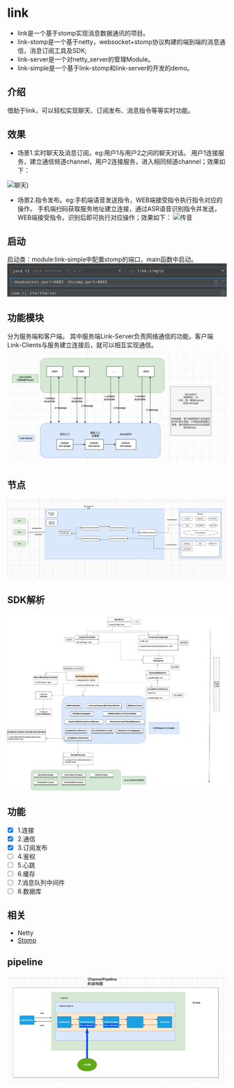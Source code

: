 # link
* link是一个基于stomp实现消息数据通讯的项目。
* link-stomp是一个基于netty，websocket+stomp协议构建的端到端的消息通信，消息订阅工具及SDK;
* link-server是一个对netty_server的管理Module。
* link-simple是一个基于link-stomp和link-server的开发的demo。

## 介绍
借助于link，可以轻松实现聊天、订阅发布、消息指令等等实时功能。

## 效果
* 场景1.实时聊天及消息订阅。eg:用户1与用户2之间的聊天对话。
用户1连接服务，建立通信频道channel，用户2连接服务，进入相同频道channel；效果如下：

![聊天](./img/link-im.gif))

* 场景2.指令发布。eg:手机端语音发送指令，WEB端接受指令执行指令对应的操作。
手机端扫码获取服务地址建立连接，通过ASR语音识别指令并发送，WEB端接受指令，识别后即可执行对应操作；效果如下：
![传音](./img/link-ac.gif)

## 启动
启动类：module:link-simple中配置stomp的端口，main函数中启动。
![starter](./img/starter.png)

## 功能模块
分为服务端和客户端。
其中服务端Link-Server负责网络通信的功能。客户端Link-Clients与服务建立连接后，就可以相互实现通信。
![link-module](./img/link_module.png)

## 节点
![img.png](./img/node.png)

## SDK解析

![img.png](./img/stompsdk类解析1.png)

## 功能

* [x] 1.连接
* [x] 2.通信
* [x] 3.订阅发布
* [ ] 4.鉴权
* [ ]  5.心跳
* [ ] 6.缓存
* [ ] 7.消息队列中间件
* [ ] 8.数据库

## 相关
* Netty
* [Stomp](https://ignorantshr.github.io/person-blog/%E5%85%B6%E5%AE%83/Stomp%E5%8D%8F%E8%AE%AE/)

## pipeline
![pipeline](./img/pipeline.png)
